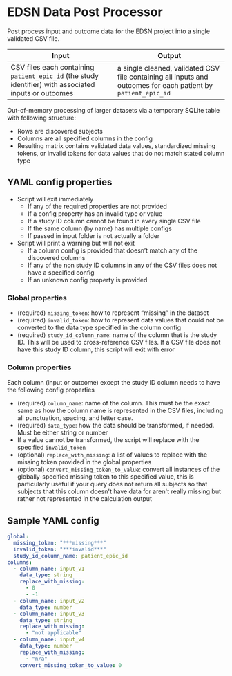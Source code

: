 # EDSN Data Post Processor

Post process input and outcome data for the EDSN project into a single validated CSV file.

| Input | Output |
| ----- | ------ |
| CSV files each containing `patient_epic_id` (the study identifier) with associated inputs or outcomes | a single cleaned, validated CSV file containing all inputs and outcomes for each patient by `patient_epic_id` |

Out-of-memory processing of larger datasets via a temporary SQLite table with following structure:

* Rows are discovered subjects
* Columns are all specified columns in the config
* Resulting matrix contains validated data values, standardized missing tokens, or invalid tokens for data values that do not match stated column type

## YAML config properties

* Script will exit immediately
    * If any of the required properties are not provided
    * If a config property has an invalid type or value
    * If a study ID column cannot be found in every single CSV file
    * If the same column (by name) has multiple configs
    * If passed in input folder is not actually a folder
* Script will print a warning but will not exit
    * If a column config is provided that doesn’t match any of the discovered columns
    * If any of the non study ID columns in any of the CSV files does not have a specified config
    * If an unknown config property is provided

### Global properties

* (required) `missing_token`: how to represent “missing” in the dataset
* (required) `invalid_token`: how to represent data values that could not be converted to the data type specified in the column config
* (required) `study_id_column_name`: name of the column that is the study ID. This will be used to cross-reference CSV files. If a CSV file does not have this study ID column, this script will exit with error

### Column properties

Each column (input or outcome) except the study ID column needs to have the following config properties

* (required) `column_name`: name of the column. This must be the exact same as how the column name is represented in the CSV files, including all punctuation, spacing, and letter case.
* (required) `data_type`: how the data should be transformed, if needed. Must be either string or number
* If a value cannot be transformed, the script will replace with the specified `invalid_token`
* (optional) `replace_with_missing`: a list of values to replace with the missing token provided in the global properties
* (optional) `convert_missing_token_to_value`: convert all instances of the globally-specified missing token to this specified value, this is particularly useful if your query does not return all subjects so that subjects that this column doesn't have data for aren't really missing but rather not represented in the calculation output

## Sample YAML config

```yaml
global:
  missing_token: "***missing***"
  invalid_token: "***invalid***"
  study_id_column_name: patient_epic_id
columns:
  - column_name: input_v1
    data_type: string
    replace_with_missing:
      - 0
      - -1
  - column_name: input_v2
    data_type: number
  - column_name: input_v3
    data_type: string
    replace_with_missing:
      - "not applicable"
  - column_name: input_v4
    data_type: number
    replace_with_missing:
      - "n/a"
    convert_missing_token_to_value: 0
```
